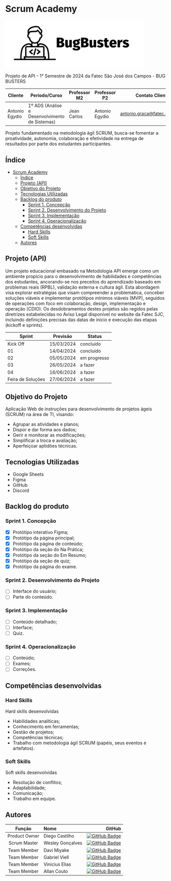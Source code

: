 # Scrum Academy

![Bug Busters](./src/static/images/bug-busters-logo-black.jpg)

Projeto de API - 1° Semestre de 2024 da Fatec São José dos Campos - BUG BUSTERS

| Cliente       | Periodo/Curso | Professor M2 | Professor P2 | Contato Cliente |
| --------------------- | ------------- | - | -  |  ------------ |
| Antonio Egydio | 1º ADS (Análise e Desenvolvimento de Sistemas) | Jean Carlos | Antonio Egydio | antonio.graca@fatec.sp.gov.br |

Projeto fundamentado na metodologia ágil SCRUM, busca-se fomentar a proatividade, autonomia, colaboração e efetividade na entrega de resultados por parte dos estudantes participantes.

## Índice

- [Scrum Academy](#scrum-academy)
  - [Índice](#índice)
  - [Projeto (API)](#projeto-api)
  - [Objetivo do Projeto](#objetivo-do-projeto)
  - [Tecnologias Utilizadas](#tecnologias-utilizadas)
  - [Backlog do produto](#backlog-do-produto)
    - [Sprint 1. Concepção](#sprint-1-concepção)
    - [Sprint 2. Desenvolvimento do Projeto](#sprint-2-desenvolvimento-do-projeto)
    - [Sprint 3. Implementação](#sprint-3-implementação)
    - [Sprint 4. Operacionalização](#sprint-4-operacionalização)
  - [Competências desenvolvidas](#competências-desenvolvidas)
    - [Hard Skills](#hard-skills)
    - [Soft Skills](#soft-skills)
  - [Autores](#autores)

## Projeto (API)

Um projeto educacional embasado na Metodologia API emerge como um ambiente propício para o desenvolvimento de habilidades e competências dos estudantes, ancorando-se nos preceitos do aprendizado baseado em problemas reais (RPBL), validação externa e cultura ágil. Esta abordagem visa explorar estratégias que visam compreender a problemática, conceber soluções viáveis e implementar protótipos mínimos viáveis (MVP), seguidos de operações com foco em colaboração, design, implementação e operação (CDIO). Os desdobramentos destes projetos são regidos pelas diretrizes estabelecidas no Aviso Legal disponível no website da Fatec SJC, incluindo definições precisas das datas de início e execução das etapas (kickoff e sprints).

| Sprint | Previsão | Status|
|--------|--------|------|
|Kick Off | 15/03/2024 | concluído|
|01 | 14/04/2024 | concluído|
|02|  05/05/2024| em progresso |
|03| 26/05/2024 | a fazer|
|04| 16/06/2024 |a fazer |
|Feira de Soluções|27/06/2024 |a fazer |

## Objetivo do Projeto

Aplicação Web de instruções para desenvolvimento de projetos ágeis (SCRUM) na área de TI, visando:

- Agrupar as atividades e planos;
- Dispor e dar forma aos dados;
- Gerir e monitorar as modificações;
- Simplificar a troca e avaliação;
- Aperfeiçoar aptidões técnicas.

## Tecnologias Utilizadas

- Google Sheets
- Figma
- GitHub
- Discord

## Backlog do produto

### Sprint 1. Concepção

- [x] Protótipo interativo Figma;
- [x] Protótipo da página principal;
- [x] Protótipo da página de conteúdo;
- [x] Protótipo da seção do Na Prática;
- [x] Protótipo da seção do Em Resumo;
- [x] Protótipo da seção de quiz;
- [x] Protótipo da página do exame.

### Sprint 2. Desenvolvimento do Projeto

- [ ] Interface do usuário;
- [ ] Parte do conteúdo.

### Sprint 3. Implementação

- [ ] Conteúdo detalhado;
- [ ] Interface;
- [ ] Quiz.

### Sprint 4. Operacionalização

- [ ] Conteúdo;
- [ ] Exames;
- [ ] Correções.

## Competências desenvolvidas

### Hard Skills

Hard skills desenvolvidas

- Habilidades analíticas;
- Conhecimento em ferramentas;
- Gestão de projetos;
- Competências técnicas;
- Trabalho com metodologia ágil SCRUM (papéis, seus eventos e artefatos).

### Soft Skills

Soft skills desenvolvidas

- Resolução de conflitos;
- Adaptabilidade;
- Comunicação;
- Trabalho em equipe.

<!-- | Tecnologia/Metodologia | Classificação |
| ---------------------- | ------------- |
| GitHub | ★ ★ ★ ★ ★ ★ ★ ☆ ☆ ☆ |
| Gestão de Projetos | ★ ★ ★ ★ ★ ★ ☆ ☆ ☆ ☆ |
| Scrum Master | ★ ★ ★ ★ ★ ★ ★ ☆ ☆ ☆ |
| Prodct Owner | ★ ★ ★ ★ ★ ★ ★ ☆ ☆ ☆ |
| Markdown | ★ ★ ★ ★ ★ ★ ★ ☆ ☆ ☆ |
| Git Projects | ★ ★ ★ ★ ★ ★ ★ ☆ ☆ ☆ |

| Habilidades | Classificação |
| ---------------------- | ------------- |
| Colaboração | ★ ★ ★ ★ ★ ☆ ☆ ☆ ☆ ☆ |
| Proatividade| ★ ★ ★ ★ ★ ★ ☆ ☆ ☆ ☆ |
| Pensamento Crítico | ★ ★ ★ ★ ★ ★ ★ ☆ ☆ ☆ |
| Gerenciamento de Tempo | ★ ★ ★ ★ ★ ★ ★ ☆ ☆ ☆ |
| Adaptabilidade | ★ ★ ★ ★ ★ ★ ★ ☆ ☆ ☆ |
| Resiliência | ★ ★ ★ ★ ★ ★ ★ ☆ ☆ ☆ | -->

## Autores

| Função |Nome | GitHub |
| :----: | :-- | -----: |
| Product Owner |   Diego Castilho        |      [![GitHub Badge](https://img.shields.io/badge/GitHub-111217?style=flat-square&logo=github&logoColor=white)](https://github.com/DigoCast)              |
| Scrum Master  | Wesley Gonçalves |       [![GitHub Badge](https://img.shields.io/badge/GitHub-111217?style=flat-square&logo=github&logoColor=white)](https://github.com/WesleyGoncalves)     |
| Team Member   | Davi Miyake             |          [![GitHub Badge](https://img.shields.io/badge/GitHub-111217?style=flat-square&logo=github&logoColor=white)](https://github.com/DaviMBDev)        |
| Team Member   | Gabriel Viell           |          [![GitHub Badge](https://img.shields.io/badge/GitHub-111217?style=flat-square&logo=github&logoColor=white)](https://github.com/GabrielViellCastilho)        |
| Team Member   | Vinicius Elias             |          [![GitHub Badge](https://img.shields.io/badge/GitHub-111217?style=flat-square&logo=github&logoColor=white)](https://github.com/ViniElias)        |
| Team Member   | Allan Couto             |          [![GitHub Badge](https://img.shields.io/badge/GitHub-111217?style=flat-square&logo=github&logoColor=white)](https://github.com/allancouto)        |

